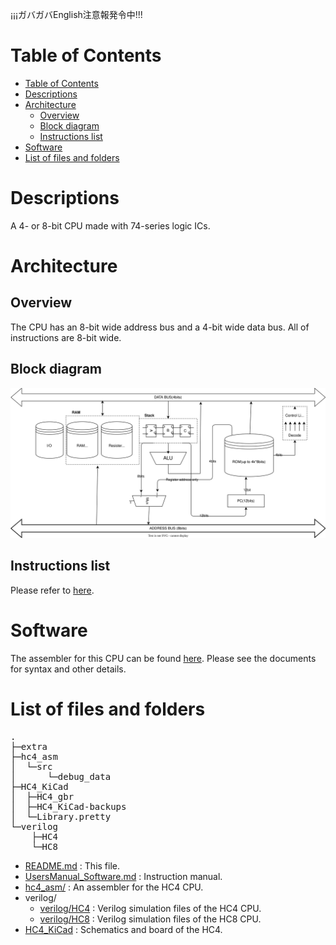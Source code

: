 ¡¡¡ガバガバEnglish注意報発令中!!!

# Table of Contents
- [Table of Contents](#table-of-contents)
- [Descriptions](#descriptions)
- [Architecture](#architecture)
  - [Overview](#overview)
  - [Block diagram](#block-diagram)
  - [Instructions list](#instructions-list)
- [Software](#software)
- [List of files and folders](#list-of-files-and-folders)

# Descriptions

A 4- or 8-bit CPU made with 74-series logic ICs.

# Architecture
## Overview

The CPU has an 8-bit wide address bus and a 4-bit wide data bus.
All of instructions are 8-bit wide.

## Block diagram

![Block diagram of this CPU.](./HC4.svg)

## Instructions list

Please refer to [here](https://github.com/nasu8151/HC4/blob/main/UsersManual_Software.md).

# Software

The assembler for this CPU can be found [here](https://github.com/nasu8151/HC4/blob/main/hc4_asm).
Please see the documents for syntax and other details.

# List of files and folders

<pre>
.
├─extra
├─hc4_asm
│  └─src
│      └─debug_data
├─HC4_KiCad
│  ├─HC4_gbr
│  ├─HC4_KiCad-backups
│  └─Library.pretty
└─verilog
    ├─HC4
    └─HC8</pre>

* [README.md](https://github.com/nasu8151/HC4) : This file.
* [UsersManual_Software.md](https://github.com/nasu8151/HC4/blob/main/UsersManual_Software.md) : Instruction manual.
* [hc4_asm/](https://github.com/nasu8151/HC4/blob/main/hc4_asm) : An assembler for the HC4 CPU.
* verilog/
  * [verilog/HC4](https://github.com/nasu8151/HC4/blob/main/verilog/HC4) : Verilog simulation files of the HC4 CPU.
  * [verilog/HC8](https://github.com/nasu8151/blob/main/HC4/verilog/HC8) : Verilog simulation files of the HC8 CPU.
* [HC4_KiCad](https://github.com/nasu8151/HC4/blob/main/HC4_KiCad) : Schematics and board of the HC4.